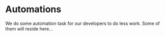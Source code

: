 # Automations
We do some automation task for our developers to do less work. Some of them will reside here...
